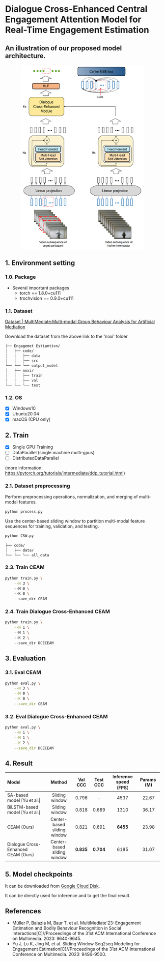 # Dialogue Cross-Enhanced Central Engagement Attention Model for Real-Time Engagement Estimation

## An illustration of our proposed model architecture.
<div align="center">
<img src="https://raw.githubusercontent.com/wujiekd/Dialogue-Cross-Enhanced-CEAM/main/img/backbone.png" alt="image" width="400" height="600">
</div>

## 1. Environment setting

### 1.0. Package

* Several important packages
  - torch == 1.8.0+cu111
  - trochvision == 0.9.0+cu111

### 1.1. Dataset

[Dataset | MultiMediate:Multi-modal Group Behaviour Analysis for Artificial Mediation](https://multimediate-challenge.org/datasets/Dataset_NoXi/)

Download the dataset from the above link to the 'noxi' folder.

```
├── Engagemet Estiamtion/
│   ├── code/
│   │   ├── data
│   │   ├── src
└── └── └── output_model
│   ├── noxi/
│   │   ├── train
│   │   ├── val
└── └── └── test
```

### 1.2. OS

- [x] Windows10
- [x] Ubuntu20.04
- [x] macOS (CPU only)

## 2. Train

- [x] Single GPU Training
- [ ] DataParallel (single machine multi-gpus)
- [ ] DistributedDataParallel

(more information: https://pytorch.org/tutorials/intermediate/ddp_tutorial.html)

### 2.1. Dataset preprocessing

Perform preprocessing operations, normalization, and merging of multi-modal features.

```sh
python process.py
```

Use the center-based sliding window to partition multi-modal feature sequences for training, validation, and testing.

```sh
python CSW.py
```

```
├── code/
│   ├── data/
└── └── └── all_data
```

### 2.3. Train CEAM

```sh
python train.py \
    --N 3 \
    --M 0 \
    --K 0 \
    --save_dir CEAM
```

### 2.4. Train Dialogue Cross-Enhanced CEAM

```sh
python train.py \
    --N 1 \
    --M 1 \
    --K 2 \
    --save_dir DCECEAM
```

## 3. Evaluation

### 3.1. Eval CEAM

```sh
python eval.py \
    --N 3 \
    --M 0 \
    --K 0 \
    --save_dir CEAM
```

### 3.2. Eval Dialogue Cross-Enhanced CEAM

```sh
python eval.py \
    --N 1 \
    --M 1 \
    --K 2 \
    --save_dir DCECEAM
```

## 4. Result

| Model | Method | Val CCC   | Test CCC  | Inference speed （FPS） | Params  (M) |
|:----------------------------------- |:---------------------------:|:---------:|:---------:|:---------------------:|:-----------:|
| SA-based model [Yu et al.]          | Sliding window              | 0.796     | -         | 4537                  | 22.67       |
| BiLSTM-based model [Yu et al.]      | Sliding window              | 0.818     | 0.689     | 1310                  | 36.17       |
| CEAM (Ours)                         | Center-based sliding window | 0.821     | 0.691     | **6455**              | 23.98       |
| Dialogue Cross-Enhanced CEAM (Ours) | Center-based sliding window | **0.835** | **0.704** | 6185                  | 31.07       |

## 5. Model checkpoints

It can be downloaded from [Google Cloud Disk](https://drive.google.com/file/d/1bHBdk-5Uo0uKYLoxjDW9cHl1y-gEtgcJ/view?usp=sharing).

It can be directly used for inference and to get the final result.

## References

- Müller P, Balazia M, Baur T, et al. MultiMediate'23: Engagement Estimation and Bodily Behaviour Recognition in Social Interactions[C]//Proceedings of the 31st ACM International Conference on Multimedia. 2023: 9640-9645.
- Yu J, Lu K, Jing M, et al. Sliding Window Seq2seq Modeling for Engagement Estimation[C]//Proceedings of the 31st ACM International Conference on Multimedia. 2023: 9496-9500.
